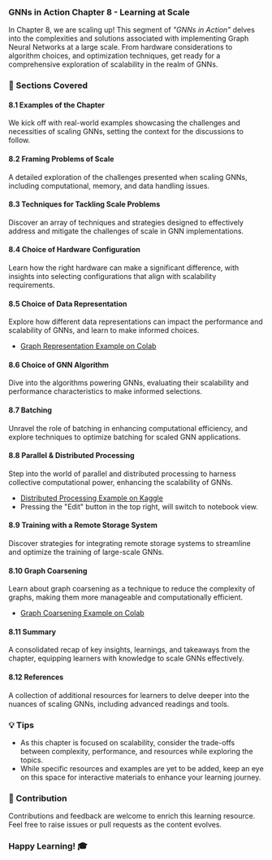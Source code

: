 ### GNNs in Action Chapter 8 - Learning at Scale

In Chapter 8, we are scaling up! This segment of _"GNNs in Action"_ delves into the complexities and solutions associated with implementing Graph Neural Networks at a large scale. From hardware considerations to algorithm choices, and optimization techniques, get ready for a comprehensive exploration of scalability in the realm of GNNs.

### 🧠 Sections Covered

#### 8.1 Examples of the Chapter
We kick off with real-world examples showcasing the challenges and necessities of scaling GNNs, setting the context for the discussions to follow.

#### 8.2 Framing Problems of Scale
A detailed exploration of the challenges presented when scaling GNNs, including computational, memory, and data handling issues.

#### 8.3 Techniques for Tackling Scale Problems
Discover an array of techniques and strategies designed to effectively address and mitigate the challenges of scale in GNN implementations.

#### 8.4 Choice of Hardware Configuration
Learn how the right hardware can make a significant difference, with insights into selecting configurations that align with scalability requirements.

#### 8.5 Choice of Data Representation
Explore how different data representations can impact the performance and scalability of GNNs, and learn to make informed choices.
- [Graph Representation Example on Colab](https://colab.research.google.com/drive/1_OUDaevhS7XEPAfpVSd_eDJ7huE291cs?usp=sharing)

#### 8.6 Choice of GNN Algorithm
Dive into the algorithms powering GNNs, evaluating their scalability and performance characteristics to make informed selections.

#### 8.7 Batching
Unravel the role of batching in enhancing computational efficiency, and explore techniques to optimize batching for scaled GNN applications.

#### 8.8 Parallel & Distributed Processing
Step into the world of parallel and distributed processing to harness collective computational power, enhancing the scalability of GNNs.
- [Distributed Processing Example on Kaggle](https://www.kaggle.com/keitabr1/chapter-8-distributed-processing-with-2-gpus)
- Pressing the "Edit" button in the top right, will switch to notebook view.

#### 8.9 Training with a Remote Storage System
Discover strategies for integrating remote storage systems to streamline and optimize the training of large-scale GNNs.

#### 8.10 Graph Coarsening
Learn about graph coarsening as a technique to reduce the complexity of graphs, making them more manageable and computationally efficient.
- [Graph Coarsening Example on Colab](https://colab.research.google.com/drive/13q48oHdiS-vChKQ_1B5uduNzT9DToKib?usp=sharing)

#### 8.11 Summary
A consolidated recap of key insights, learnings, and takeaways from the chapter, equipping learners with knowledge to scale GNNs effectively.

#### 8.12 References
A collection of additional resources for learners to delve deeper into the nuances of scaling GNNs, including advanced readings and tools.

### 💡 Tips

- As this chapter is focused on scalability, consider the trade-offs between complexity, performance, and resources while exploring the topics.
- While specific resources and examples are yet to be added, keep an eye on this space for interactive materials to enhance your learning journey.

### 🙏 Contribution

Contributions and feedback are welcome to enrich this learning resource. Feel free to raise issues or pull requests as the content evolves.

### Happy Learning! 🎓
